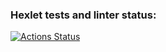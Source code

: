### Hexlet tests and linter status:
[![Actions Status](https://github.com/Shpilko/frontend-project-11/actions/workflows/hexlet-check.yml/badge.svg)](https://github.com/Shpilko/frontend-project-11/actions)